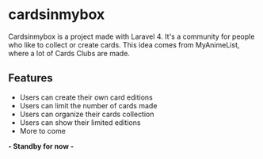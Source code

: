 # cardsinmybox

Cardsinmybox is a project made with Laravel 4.
It's a community for people who like to collect or create cards. This idea comes from MyAnimeList, where a lot of Cards Clubs are made.


## Features

- Users can create their own card editions
- Users can limit the number of cards made
- Users can organize their cards collection
- Users can show their limited editions
- More to come

**- Standby for now -**

